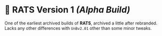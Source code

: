 # :dvd: RATS Version 1 _(Alpha Build)_
One of the earliest archived builds of **RATS**, archived a little after rebranded.<br>
Lacks any other differences with `UnBv2.01` other than some minor tweaks.
